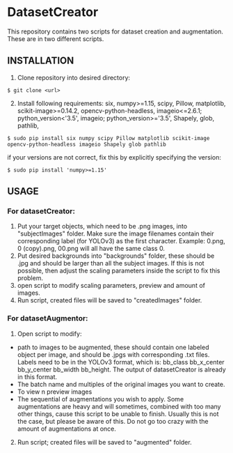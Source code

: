 # DatasetCreator
This repository contains two scripts for dataset creation and augmentation. These are in two different scripts.

## INSTALLATION
1. Clone repository into desired directory:
```console
$ git clone <url>
```
2. Install following requirements:
six,
numpy>=1.15,
scipy,
Pillow,
matplotlib,
scikit-image>=0.14.2,
opencv-python-headless,
imageio<=2.6.1; python_version<'3.5',
imageio; python_version>='3.5',
Shapely, 
glob, 
pathlib, 
```console
$ sudo pip install six numpy scipy Pillow matplotlib scikit-image opencv-python-headless imageio Shapely glob pathlib
```
if your versions are not correct, fix this by explicitly specifying the version:
```console
$ sudo pip install 'numpy>=1.15'
```

## USAGE

### For datasetCreator:
1. Put your target objects, which need to be .png images, into "subjectImages" folder. Make sure the image filenames contain their corresponding label (for YOLOv3) as the first character. Example: 0.png, 0 (copy).png, 00.png will all have the same class 0.
2. Put desired backgrounds into "backgrounds" folder, these should be .jpg and should be larger than all the subject images. If this is not possible, then adjust the scaling parameters inside the script to fix this problem.
3. open script to modify scaling parameters, preview and amount of images.
4. Run script, created files will be saved to "createdImages" folder.

### For datasetAugmentor:
1. Open script to modify:
- path to images to be augmented, these should contain one labeled object per image, and should be .jpgs with corresponding .txt files. Labels need to be in the YOLOv3 format, which is: bb_class   bb_x_center   bb_y_center   bb_width   bb_height. The output of datasetCreator is already in this format.
- The batch name and multiples of the original images you want to create.
- To view n preview images
- The sequential of augmentations you wish to apply. Some augmentations are heavy and will sometimes, combined with too many other things, cause this script to be unable to finish. Usually this is not the case, but please be aware of this. Do not go too crazy with the amount of augmentations at once.
2. Run script; created files will be saved to "augmented" folder.

